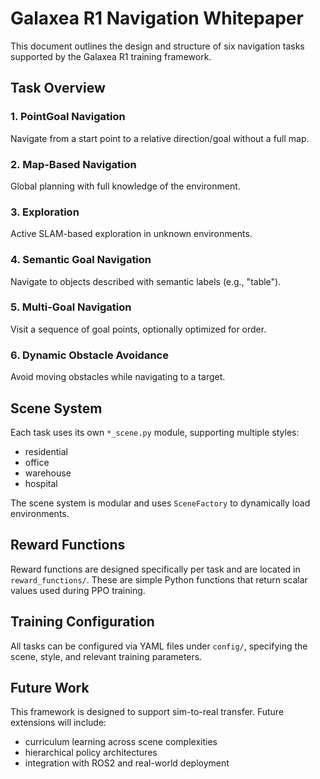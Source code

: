
# Galaxea R1 Navigation Whitepaper

This document outlines the design and structure of six navigation tasks supported by the Galaxea R1 training framework.

## Task Overview

### 1. PointGoal Navigation
Navigate from a start point to a relative direction/goal without a full map.

### 2. Map-Based Navigation
Global planning with full knowledge of the environment.

### 3. Exploration
Active SLAM-based exploration in unknown environments.

### 4. Semantic Goal Navigation
Navigate to objects described with semantic labels (e.g., "table").

### 5. Multi-Goal Navigation
Visit a sequence of goal points, optionally optimized for order.

### 6. Dynamic Obstacle Avoidance
Avoid moving obstacles while navigating to a target.

## Scene System

Each task uses its own `*_scene.py` module, supporting multiple styles:
- residential
- office
- warehouse
- hospital

The scene system is modular and uses `SceneFactory` to dynamically load environments.

## Reward Functions

Reward functions are designed specifically per task and are located in `reward_functions/`. These are simple Python functions that return scalar values used during PPO training.

## Training Configuration

All tasks can be configured via YAML files under `config/`, specifying the scene, style, and relevant training parameters.

## Future Work

This framework is designed to support sim-to-real transfer. Future extensions will include:
- curriculum learning across scene complexities
- hierarchical policy architectures
- integration with ROS2 and real-world deployment

